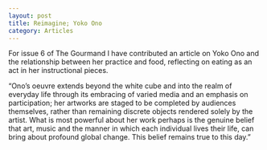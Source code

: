 ```yaml
---
layout: post
title: Reimagine; Yoko Ono
category: Articles
---
```


For issue 6 of The Gourmand I have contributed an article on Yoko Ono and the relationship between her practice and food, reflecting on eating as an act in her instructional pieces.

“Ono’s oeuvre extends beyond the white cube and into the realm of everyday life through its embracing of varied media and an emphasis on participation; her artworks are staged to be completed by audiences themselves, rather than remaining discrete objects rendered solely by the artist. What is most powerful about her work perhaps is the genuine belief that art, music and the manner in which each individual lives their life, can bring about profound global change. This belief remains true to this day.”
